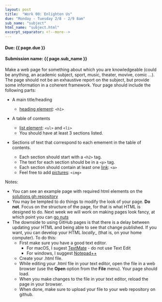 ```yaml
---
layout: post
title:  "Work 00: Enlighten Us"
due: "Monday - Tuesday 2/8 - 2/9 8am"
sub_name: "subject"
html_name: "subject.html"
excerpt_separator: <!--more-->
---
```


#### Due: {{ page.due }}

#### Submission name: {{ page.sub_name }}

<!--more-->

Make a web page for something about which you are knowledgeable (could be anything, an academic subject, sport, music, theater, movive, comic ...). The page should not be an exhaustive report on the subject, but provide some information in a coherent framework. Your page should include the following parts:

* A main title/heading
  - [heading element](https://developer.mozilla.org/en-US/docs/Web/HTML/Element/Heading_Elements): `<h1>`

* A table of contents
  - [list element](https://developer.mozilla.org/en-US/docs/Web/HTML/Element/ul): `<ul>` and `<li>`
  - You should have at least 3 sections listed.

* Sections of text that correspond to each emement in the table of contents.
  - Each section should start with a `<h2>` tag.
  - The text for each section should be in a `<p>` tag.
  - Each section should contain at least one [link](https://developer.mozilla.org/en-US/docs/Web/HTML/Element/a): `<a>`
  - Feel free to add [pictures](https://developer.mozilla.org/en-US/docs/Web/HTML/Element/img): `<img>`

Notes:
  * You can see an example page with required html elements on the [solutions gh repository](https://github.com/mks22-dw/html)
  * You may be tempted to do things to modify the look of your page. __Do not__. Focus on the structure of the page, for that is what HTML is designed to do. Next week we will work on making pages look fancy, at which point you can [go nuts](http://www.csszengarden.com)
  * The downside to using GitHub pages is that there is a delay between updating your HTML and being able to see that change published. If you want, you can develop your HTML _locally__ (that is, on your home computer). To do this:
    - First make sure you have a good text editor.
      - For macOS, I sugest [TextMate](https://macromates.com/) - do not use Text Edit
      - For windows, I suggest [Notepad++](https://notepad-plus-plus.org/)
    - Create your .html file.
    - While editing your .html file in your text editor, open the file in a web browser (use the __Open__ option from the __File__ menu). Your page should load.
    - When you make changes to the file in your text editor, reload the page in your browser.
    - When done, make sure to upload your file to your web repository on github.
